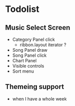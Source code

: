 # Todolist

## Music Select Screen

- Category Panel click
    - ribbon.layout iterator ?
- Song Panel draw
- Song Panel click
- Chart Panel
- Visible controls
- Sort menu

## Themeing support

- when I have a whole week